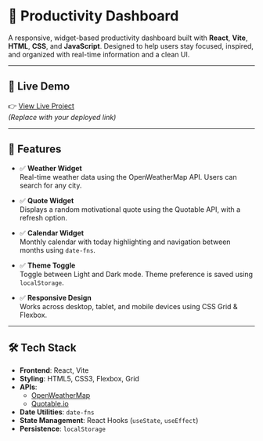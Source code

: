 # 🌟 Productivity Dashboard

A responsive, widget-based productivity dashboard built with **React**, **Vite**, **HTML**, **CSS**, and **JavaScript**. Designed to help users stay focused, inspired, and organized with real-time information and a clean UI.

---

## 🚀 Live Demo

👉 [View Live Project](#)  
*(Replace with your deployed link)*

---

## 🧩 Features

- ✅ **Weather Widget**  
  Real-time weather data using the OpenWeatherMap API. Users can search for any city.

- ✅ **Quote Widget**  
  Displays a random motivational quote using the Quotable API, with a refresh option.

- ✅ **Calendar Widget**  
  Monthly calendar with today highlighting and navigation between months using `date-fns`.

- ✅ **Theme Toggle**  
  Toggle between Light and Dark mode. Theme preference is saved using `localStorage`.

- ✅ **Responsive Design**  
  Works across desktop, tablet, and mobile devices using CSS Grid & Flexbox.

---

## 🛠 Tech Stack

- **Frontend**: React, Vite
- **Styling**: HTML5, CSS3, Flexbox, Grid
- **APIs**:
  - [OpenWeatherMap](https://openweathermap.org/)
  - [Quotable.io](https://quotable.io/)
- **Date Utilities**: `date-fns`
- **State Management**: React Hooks (`useState`, `useEffect`)
- **Persistence**: `localStorage`
